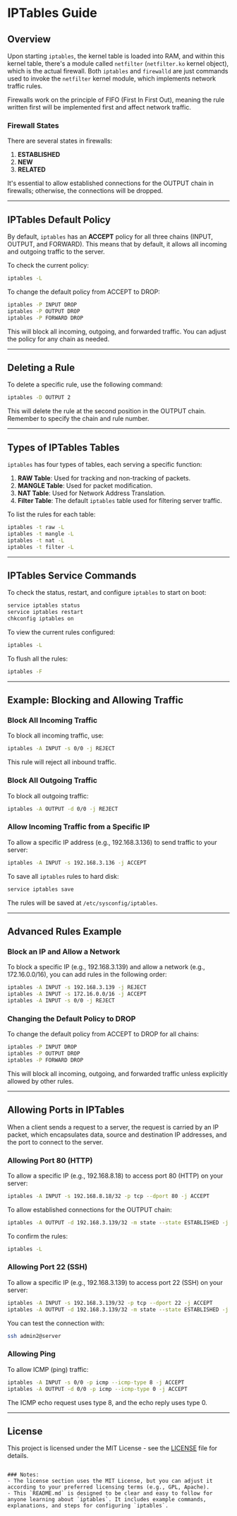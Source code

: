 # IPTables Guide

## Overview

Upon starting `iptables`, the kernel table is loaded into RAM, and within this kernel table, there's a module called `netfilter` (`netfilter.ko` kernel object), which is the actual firewall. Both `iptables` and `firewalld` are just commands used to invoke the `netfilter` kernel module, which implements network traffic rules.

Firewalls work on the principle of FIFO (First In First Out), meaning the rule written first will be implemented first and affect network traffic.

### Firewall States

There are several states in firewalls:
1. **ESTABLISHED**
2. **NEW**
3. **RELATED**

It's essential to allow established connections for the OUTPUT chain in firewalls; otherwise, the connections will be dropped.

---

## IPTables Default Policy

By default, `iptables` has an **ACCEPT** policy for all three chains (INPUT, OUTPUT, and FORWARD). This means that by default, it allows all incoming and outgoing traffic to the server.

To check the current policy:

```bash
iptables -L
```

To change the default policy from ACCEPT to DROP:

```bash
iptables -P INPUT DROP
iptables -P OUTPUT DROP
iptables -P FORWARD DROP
```

This will block all incoming, outgoing, and forwarded traffic. You can adjust the policy for any chain as needed.

---

## Deleting a Rule

To delete a specific rule, use the following command:

```bash
iptables -D OUTPUT 2
```

This will delete the rule at the second position in the OUTPUT chain. Remember to specify the chain and rule number.

---

## Types of IPTables Tables

`iptables` has four types of tables, each serving a specific function:

1. **RAW Table**: Used for tracking and non-tracking of packets.
2. **MANGLE Table**: Used for packet modification.
3. **NAT Table**: Used for Network Address Translation.
4. **Filter Table**: The default `iptables` table used for filtering server traffic.

To list the rules for each table:

```bash
iptables -t raw -L
iptables -t mangle -L
iptables -t nat -L
iptables -t filter -L
```

---

## IPTables Service Commands

To check the status, restart, and configure `iptables` to start on boot:

```bash
service iptables status
service iptables restart
chkconfig iptables on
```

To view the current rules configured:

```bash
iptables -L
```

To flush all the rules:

```bash
iptables -F
```

---

## Example: Blocking and Allowing Traffic

### Block All Incoming Traffic

To block all incoming traffic, use:

```bash
iptables -A INPUT -s 0/0 -j REJECT
```

This rule will reject all inbound traffic.

### Block All Outgoing Traffic

To block all outgoing traffic:

```bash
iptables -A OUTPUT -d 0/0 -j REJECT
```

### Allow Incoming Traffic from a Specific IP

To allow a specific IP address (e.g., 192.168.3.136) to send traffic to your server:

```bash
iptables -A INPUT -s 192.168.3.136 -j ACCEPT
```

To save all `iptables` rules to hard disk:

```bash
service iptables save
```

The rules will be saved at `/etc/sysconfig/iptables`.

---

## Advanced Rules Example

### Block an IP and Allow a Network

To block a specific IP (e.g., 192.168.3.139) and allow a network (e.g., 172.16.0.0/16), you can add rules in the following order:

```bash
iptables -A INPUT -s 192.168.3.139 -j REJECT
iptables -A INPUT -s 172.16.0.0/16 -j ACCEPT
iptables -A INPUT -s 0/0 -j REJECT
```

### Changing the Default Policy to DROP

To change the default policy from ACCEPT to DROP for all chains:

```bash
iptables -P INPUT DROP
iptables -P OUTPUT DROP
iptables -P FORWARD DROP
```

This will block all incoming, outgoing, and forwarded traffic unless explicitly allowed by other rules.

---

## Allowing Ports in IPTables

When a client sends a request to a server, the request is carried by an IP packet, which encapsulates data, source and destination IP addresses, and the port to connect to the server.

### Allowing Port 80 (HTTP)

To allow a specific IP (e.g., 192.168.8.18) to access port 80 (HTTP) on your server:

```bash
iptables -A INPUT -s 192.168.8.18/32 -p tcp --dport 80 -j ACCEPT
```

To allow established connections for the OUTPUT chain:

```bash
iptables -A OUTPUT -d 192.168.3.139/32 -m state --state ESTABLISHED -j ACCEPT
```

To confirm the rules:

```bash
iptables -L
```

### Allowing Port 22 (SSH)

To allow a specific IP (e.g., 192.168.3.139) to access port 22 (SSH) on your server:

```bash
iptables -A INPUT -s 192.168.3.139/32 -p tcp --dport 22 -j ACCEPT
iptables -A OUTPUT -d 192.168.3.139/32 -m state --state ESTABLISHED -j ACCEPT
```

You can test the connection with:

```bash
ssh admin2@server
```

### Allowing Ping

To allow ICMP (ping) traffic:

```bash
iptables -A INPUT -s 0/0 -p icmp --icmp-type 8 -j ACCEPT
iptables -A OUTPUT -d 0/0 -p icmp --icmp-type 0 -j ACCEPT
```

The ICMP echo request uses type 8, and the echo reply uses type 0.

---

## License

This project is licensed under the MIT License - see the [LICENSE](LICENSE) file for details.
```

### Notes:
- The license section uses the MIT License, but you can adjust it according to your preferred licensing terms (e.g., GPL, Apache).
- This `README.md` is designed to be clear and easy to follow for anyone learning about `iptables`. It includes example commands, explanations, and steps for configuring `iptables`.
